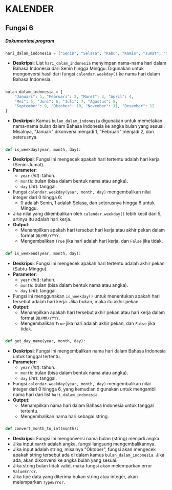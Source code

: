 # KALENDER
## Fungsi 6
##### Dokumentasi program

##### 
```python
hari_dalam_indonesia = ["Senin", "Selasa", "Rabu", "Kamis", "Jumat", "Sabtu", "Minggu"]
```
- **Deskripsi**: List `hari_dalam_indonesia` menyimpan nama-nama hari dalam Bahasa Indonesia dari Senin hingga Minggu. Digunakan untuk mengonversi hasil dari fungsi `calendar.weekday()` ke nama hari dalam Bahasa Indonesia.

#####
```python
bulan_dalam_indonesia = {
    "Januari": 1, "Februari": 2, "Maret": 3, "April": 4,
    "Mei": 5, "Juni": 6, "Juli": 7, "Agustus": 8,
    "September": 9, "Oktober": 10, "November": 11, "Desember": 12
}
```
- **Deskripsi**: Kamus `bulan_dalam_indonesia` digunakan untuk memetakan nama-nama bulan dalam Bahasa Indonesia ke angka bulan yang sesuai. Misalnya, "Januari" dikonversi menjadi 1, "Februari" menjadi 2, dan seterusnya.

#####
```python
def is_weekday(year, month, day):
```
- **Deskripsi**: Fungsi ini mengecek apakah hari tertentu adalah hari kerja (Senin-Jumat).
- **Parameter**:
  - `year` (*int*): tahun.
  - `month`: bulan (bisa dalam bentuk nama atau angka).
  - `day` (*int*): tanggal.
- Fungsi `calendar.weekday(year, month, day)` mengembalikan nilai integer dari 0 hingga 6:
  - 0 adalah Senin, 1 adalah Selasa, dan seterusnya hingga 6 untuk Minggu.
- Jika nilai yang dikembalikan oleh `calendar.weekday()` lebih kecil dari 5, artinya itu adalah hari kerja.
- **Output**:
  - Menampilkan apakah hari tersebut hari kerja atau akhir pekan dalam format `DD/MM/YYYY`.
  - Mengembalikan `True` jika hari adalah hari kerja, dan `False` jika tidak.

#####
```python
def is_weekend(year, month, day):
```
- **Deskripsi**: Fungsi ini mengecek apakah hari tertentu adalah akhir pekan (Sabtu-Minggu).
- **Parameter**:
  - `year` (*int*): tahun.
  - `month`: bulan (bisa dalam bentuk nama atau angka).
  - `day` (*int*): tanggal.
- Fungsi ini menggunakan `is_weekday()` untuk menentukan apakah hari tersebut adalah hari kerja. Jika bukan, maka itu akhir pekan.
- **Output**:
  - Menampilkan apakah hari tersebut akhir pekan atau hari kerja dalam format `DD/MM/YYYY`.
  - Mengembalikan `True` jika hari adalah akhir pekan, dan `False` jika tidak.

#####
```python
def get_day_name(year, month, day):
```
- **Deskripsi**: Fungsi ini mengembalikan nama hari dalam Bahasa Indonesia untuk tanggal tertentu.
- **Parameter**:
  - `year` (*int*): tahun.
  - `month`: bulan (bisa dalam bentuk nama atau angka).
  - `day` (*int*): tanggal.
- Fungsi `calendar.weekday(year, month, day)` mengembalikan nilai integer dari 0 hingga 6, yang kemudian digunakan untuk mengambil nama hari dari list `hari_dalam_indonesia`.
- **Output**:
  - Menampilkan nama hari dalam Bahasa Indonesia untuk tanggal tertentu.
  - Mengembalikan nama hari sebagai string.

#####
```python
def convert_month_to_int(month):
```
- **Deskripsi**: Fungsi ini mengonversi nama bulan (string) menjadi angka.
- Jika input `month` adalah angka, fungsi langsung mengembalikannya.
- Jika input adalah string, misalnya "Oktober", fungsi akan mengecek apakah string tersebut ada di dalam kamus `bulan_dalam_indonesia`. Jika ada, akan dikonversi ke angka bulan yang sesuai.
- Jika string bulan tidak valid, maka fungsi akan melemparkan error `ValueError`.
- Jika tipe data yang diterima bukan string atau integer, akan melemparkan `TypeError`.
